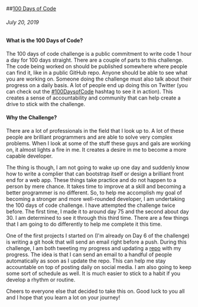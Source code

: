 ##[100 Days of Code](/post/7_20_19_100_days)
###### July 20, 2019

#### What is the 100 Days of Code?

The 100 days of code challenge is a public commitment to write code 1 hour a
day for 100 days straight.
There are a couple of parts to this challenge.
The code being worked on should be published somewhere where people can find it,
like in a public GitHub repo.
Anyone should be able to see what you are working on.
Someone doing the challenge must also talk about their progress on a daily
basis.
A lot of people end up doing this on Twitter (you can check out the
[#100DaysofCode](https://twitter.com/hashtag/100DaysOfCode?src=hashtag_click) hashtag to see it in action).
This creates a sense of accountability and community that can help create a
drive to stick with the challenge.

#### Why the Challenge?

There are a lot of professionals in the field that I look up to.
A lot of these people are brilliant programmers and are able to solve very
complex problems.
When I look at some of the stuff these guys and gals are working on, it almost
lights a fire in me.
It creates a desire in me to become a more capable developer.

The thing is though, I am not going to wake up one day and suddenly know how to
write a complier that can bootstrap itself or design a brilliant front end for a
web app.
These things take practice and do not happen to a person by mere chance.
It takes time to improve at a skill and becoming a better programmer is no
different.
So, to help me accomplish my goal of becoming a stronger and more well-rounded
developer, I am undertaking the 100 days of code challenge. 
I have attempted the challenge twice before.
The first time, I made it to around day 75 and the second about day 30.
I am determined to see it through this third time.
There are a few things that I am going to do differently to help me complete it
this time.

One of the first projects I started on (I'm already on Day 6 of the challenge)
is writing a git hook that will send an email right before a push.
During this challenge, I am both tweeting my progress and updating a [repo](https://github.com/thesudorm/100_days) with my progress.
The idea is that I can send an email to a handful of people automatically as
soon as I update the repo.
This can help me stay accountable on top of posting daily on social media.
I am also going to keep some sort of schedule as well.
It is much easier to stick to a habit if you develop a rhythm or routine.

Cheers to everyone else that decided to take this on.
Good luck to you all and I hope that you learn a lot on your journey!
